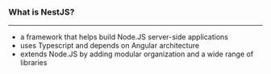 <div>
  <h3>What is NestJS?</h3>
  <div><hr /></div>
  <div>
    <ul>
      <li>
        a framework that helps build Node.JS server-side applications
      </li>
      <li>uses Typescript and depends on Angular architecture</li>
      <li>
        extends Node.JS by adding modular organization and a wide
        range of libraries
      </li>
    </ul>
  </div>
</div>
